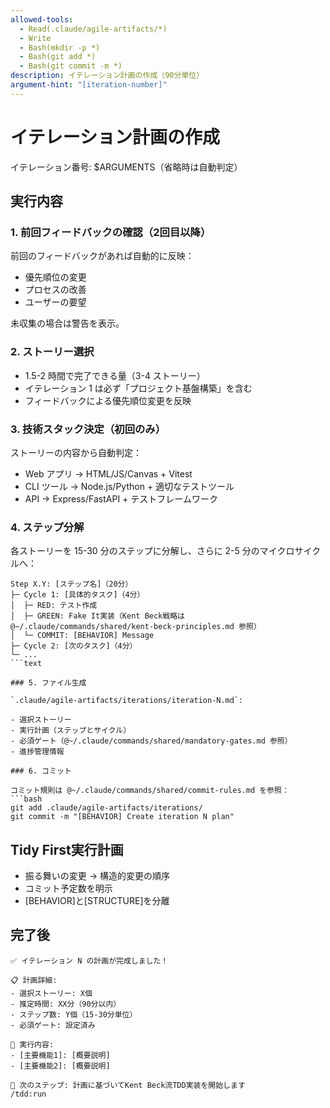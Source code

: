 ```yaml
---
allowed-tools:
  - Read(.claude/agile-artifacts/*)
  - Write
  - Bash(mkdir -p *)
  - Bash(git add *)
  - Bash(git commit -m *)
description: イテレーション計画の作成（90分単位）
argument-hint: "[iteration-number]"
---
```


# イテレーション計画の作成

イテレーション番号: $ARGUMENTS（省略時は自動判定）

## 実行内容

### 1. 前回フィードバックの確認（2回目以降）

前回のフィードバックがあれば自動的に反映：

- 優先順位の変更
- プロセスの改善
- ユーザーの要望

未収集の場合は警告を表示。

### 2. ストーリー選択

- 1.5-2 時間で完了できる量（3-4 ストーリー）
- イテレーション 1 は必ず「プロジェクト基盤構築」を含む
- フィードバックによる優先順位変更を反映

### 3. 技術スタック決定（初回のみ）

ストーリーの内容から自動判定：

- Web アプリ → HTML/JS/Canvas + Vitest
- CLI ツール → Node.js/Python + 適切なテストツール
- API → Express/FastAPI + テストフレームワーク

### 4. ステップ分解

各ストーリーを 15-30 分のステップに分解し、さらに 2-5 分のマイクロサイクルへ：

```text
Step X.Y: [ステップ名]（20分）
├─ Cycle 1: [具体的タスク]（4分）
│  ├─ RED: テスト作成
│  ├─ GREEN: Fake It実装（Kent Beck戦略は @~/.claude/commands/shared/kent-beck-principles.md 参照）
│  └─ COMMIT: [BEHAVIOR] Message
├─ Cycle 2: [次のタスク]（4分）
└─ ...
```text

### 5. ファイル生成

`.claude/agile-artifacts/iterations/iteration-N.md`:

- 選択ストーリー
- 実行計画（ステップとサイクル）
- 必須ゲート（@~/.claude/commands/shared/mandatory-gates.md 参照）
- 進捗管理情報

### 6. コミット

コミット規則は @~/.claude/commands/shared/commit-rules.md を参照：
```bash
git add .claude/agile-artifacts/iterations/
git commit -m "[BEHAVIOR] Create iteration N plan"
```

## Tidy First実行計画

- 振る舞いの変更 → 構造的変更の順序
- コミット予定数を明示
- [BEHAVIOR]と[STRUCTURE]を分離

## 完了後

```text
✅ イテレーション N の計画が完成しました！

📋 計画詳細:
- 選択ストーリー: X個
- 推定時間: XX分（90分以内）
- ステップ数: Y個（15-30分単位）
- 必須ゲート: 設定済み

🎯 実行内容:
- [主要機能1]: [概要説明]
- [主要機能2]: [概要説明]

🚀 次のステップ: 計画に基づいてKent Beck流TDD実装を開始します
/tdd:run
```
